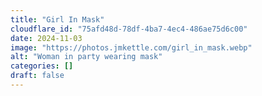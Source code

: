 ```yaml
---
title: "Girl In Mask"
cloudflare_id: "75afd48d-78df-4ba7-4ec4-486ae75d6c00"
date: 2024-11-03
image: "https://photos.jmkettle.com/girl_in_mask.webp"
alt: "Woman in party wearing mask"
categories: []
draft: false
---
```


